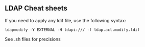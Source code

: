 ## LDAP Cheat sheets

If you need to apply any ldif file, use the following syntax:

	ldapmodify -Y EXTERNAL -H ldapi:/// -f ldap.acl.modify.ldif

See .sh files for precisions

